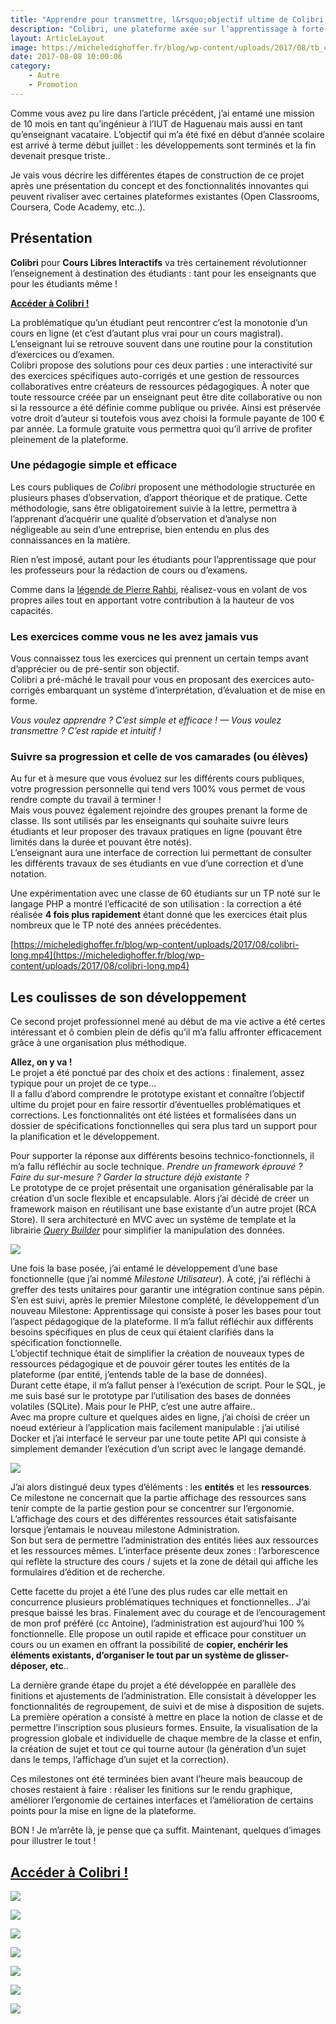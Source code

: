 ```yaml
---
title: "Apprendre pour transmettre, l&rsquo;objectif ultime de Colibri, la nouvelle plateforme d&rsquo;apprentissage innovante"
description: "Colibri, une plateforme axée sur l’apprentissage à forte pédagogie pour permettre l’acquisition de connaissances simples mais toutefois bien maîtrisées."
layout: ArticleLayout
image: https://micheledighoffer.fr/blog/wp-content/uploads/2017/08/tb_colibri-800x288.png
date: 2017-08-08 10:00:06
category: 
    - Autre
    - Promotion
---
```


Comme vous avez pu lire dans l’article précédent, j’ai entamé une mission de 10 mois en tant qu’ingénieur à l’IUT de Haguenau mais aussi en tant qu’enseignant vacataire. L’objectif qui m’a été fixé en début d’année scolaire est arrivé à terme début juillet : les développements sont terminés et la fin devenait presque triste..

Je vais vous décrire les différentes étapes de construction de ce projet après une présentation du concept et des fonctionnalités innovantes qui peuvent rivaliser avec certaines plateformes existantes (Open Classrooms, Coursera, Code Academy, etc..).

Présentation
------------

**Colibri** pour **Cours Libres Interactifs** va très certainement révolutionner l’enseignement à destination des étudiants : tant pour les enseignants que pour les étudiants même !

**[Accéder à Colibri !](https://colibri.unistra.fr)**

La problématique qu’un étudiant peut rencontrer c’est la monotonie d’un cours en ligne (et c’est d’autant plus vrai pour un cours magistral). L’enseignant lui se retrouve souvent dans une routine pour la constitution d’exercices ou d’examen.  
Colibri propose des solutions pour ces deux parties : une interactivité sur des exercices spécifiques auto-corrigés et une gestion de ressources collaboratives entre créateurs de ressources pédagogiques. À noter que toute ressource créée par un enseignant peut être dite collaborative ou non si la ressource a été définie comme publique ou privée. Ainsi est préservée votre droit d’auteur si toutefois vous avez choisi la formule payante de 100 € par année. La formule gratuite vous permettra quoi qu’il arrive de profiter pleinement de la plateforme.

### Une pédagogie simple et efficace

Les cours publiques de _Colibri_ proposent une méthodologie structurée en plusieurs phases d’observation, d’apport théorique et de pratique. Cette méthodologie, sans être obligatoirement suivie à la lettre, permettra à l’apprenant d’acquérir une qualité d’observation et d’analyse non négligeable au sein d’une entreprise, bien entendu en plus des connaissances en la matière.

Rien n’est imposé, autant pour les étudiants pour l’apprentissage que pour les professeurs pour la rédaction de cours ou d’examens.

Comme dans la [légende de Pierre Rahbi](http://kaizen-pour-tous.blogspot.fr/p/blog-page_04.html "Légende de Pierre Rahbi"), réalisez-vous en volant de vos propres ailes tout en apportant votre contribution à la hauteur de vos capacités.

### Les exercices comme vous ne les avez jamais vus

Vous connaissez tous les exercices qui prennent un certain temps avant d’apprécier ou de pré-sentir son objectif.  
Colibri a pré-mâché le travail pour vous en proposant des exercices auto-corrigés embarquant un système d’interprétation, d’évaluation et de mise en forme.

_Vous voulez apprendre ? C’est simple et efficace ! — Vous voulez transmettre ? C’est rapide et intuitif !_

### Suivre sa progression et celle de vos camarades (ou élèves)

Au fur et à mesure que vous évoluez sur les différents cours publiques, votre progression personnelle qui tend vers 100% vous permet de vous rendre compte du travail à terminer !  
Mais vous pouvez également rejoindre des groupes prenant la forme de classe. Ils sont utilisés par les enseignants qui souhaite suivre leurs étudiants et leur proposer des travaux pratiques en ligne (pouvant être limités dans la durée et pouvant être notés).  
L’enseignant aura une interface de correction lui permettant de consulter les différents travaux de ses étudiants en vue d’une correction et d’une notation.

Une expérimentation avec une classe de 60 étudiants sur un TP noté sur le langage PHP a montré l’efficacité de son utilisation : la correction a été réalisée **4 fois plus rapidement** étant donné que les exercices était plus nombreux que le TP noté des années précédentes.

[https://micheledighoffer.fr/blog/wp-content/uploads/2017/08/colibri-long.mp4](https://micheledighoffer.fr/blog/wp-content/uploads/2017/08/colibri-long.mp4)

Les coulisses de son développement
----------------------------------

Ce second projet professionnel mené au début de ma vie active a été certes intéressant et ô combien plein de défis qu’il m’a fallu affronter efficacement grâce à une organisation plus méthodique.

**Allez, on y va !**  
Le projet a été ponctué par des choix et des actions : finalement, assez typique pour un projet de ce type…  
Il a fallu d’abord comprendre le prototype existant et connaître l’objectif ultime du projet pour en faire ressortir d’éventuelles problématiques et corrections. Les fonctionnalités ont été listées et formalisées dans un dossier de spécifications fonctionnelles qui sera plus tard un support pour la planification et le développement.

Pour supporter la réponse aux différents besoins technico-fonctionnels, il m’a fallu réfléchir au socle technique. _Prendre un framework éprouvé ? Faire du sur-mesure ? Garder la structure déjà existante ?_  
Le prototype de ce projet présentait une organisation généralisable par la création d’un socle flexible et encapsulable. Alors j’ai décidé de créer un framework maison en réutilisant une base existante d’un autre projet (RCA Store). Il sera architecturé en MVC avec un système de template et la librairie _[Query Builder](https://github.com/usmanhalalit/pixie)_ pour simplifier la manipulation des données.

![](https://micheledighoffer.fr/blog/wp-content/uploads/2017/08/archi-e1503317713221.png)

Une fois la base posée, j’ai entamé le développement d’une base fonctionnelle (que j’ai nommé _Milestone Utilisateur_). À coté, j’ai réfléchi à greffer des tests unitaires pour garantir une intégration continue sans pépin.  
S’en est suivi, après le premier Milestone complété, le développement d’un nouveau Milestone: Apprentissage qui consiste à poser les bases pour tout l’aspect pédagogique de la plateforme. Il m’a fallut réfléchir aux différents besoins spécifiques en plus de ceux qui étaient clarifiés dans la spécification fonctionnelle.  
L’objectif technique était de simplifier la création de nouveaux types de ressources pédagogique et de pouvoir gérer toutes les entités de la plateforme (par entité, j’entends table de la base de données).  
Durant cette étape, il m’a fallut penser à l’exécution de script. Pour le SQL, je me suis basé sur le prototype par l’utilisation des bases de données volatiles (SQLite). Mais pour le PHP, c’est une autre affaire..  
Avec ma propre culture et quelques aides en ligne, j’ai choisi de créer un noeud extérieur à l’application mais facilement manipulable : j’ai utilisé Docker et j’ai interfacé le serveur par une toute petite API qui consiste à simplement demander l’exécution d’un script avec le langage demandé.

![](https://micheledighoffer.fr/blog/wp-content/uploads/2017/08/manager-e1503317698617-875x400.png)

J’ai alors distingué deux types d’éléments : les **entités** et les **ressources**.  
Ce milestone ne concernait que la partie affichage des ressources sans tenir compte de la partie gestion pour se concentrer sur l’ergonomie.  
L’affichage des cours et des différentes ressources était satisfaisante lorsque j’entamais le nouveau milestone Administration.  
Son but sera de permettre l’administration des entités liées aux ressources et les ressources mêmes. L’interface présente deux zones : l’arborescence qui reflète la structure des cours / sujets et la zone de détail qui affiche les formulaires d’édition et de recherche.

Cette facette du projet a été l’une des plus rudes car elle mettait en concurrence plusieurs problématiques techniques et fonctionnelles.. J’ai presque baissé les bras. Finalement avec du courage et de l’encouragement de mon prof préféré (cc Antoine), l’administration est aujourd’hui 100 % fonctionnelle. Elle propose un outil rapide et efficace pour constituer un cours ou un examen en offrant la possibilité de **copier, enchérir les éléments existants, d’organiser le tout par un système de glisser-déposer, etc**..

La dernière grande étape du projet a été développée en parallèle des finitions et ajustements de l’administration. Elle consistait à développer les fonctionnalités de regroupement, de suivi et de mise à disposition de sujets. La première opération a consisté à mettre en place la notion de classe et de permettre l’inscription sous plusieurs formes. Ensuite, la visualisation de la progression globale et individuelle de chaque membre de la classe et enfin, la création de sujet et tout ce qui tourne autour (la génération d’un sujet dans le temps, l’affichage d’un sujet et la correction).

Ces milestones ont été terminées bien avant l’heure mais beaucoup de choses restaient à faire : réaliser les finitions sur le rendu graphique, améliorer l’ergonomie de certaines interfaces et l’amélioration de certains points pour la mise en ligne de la plateforme.

BON ! Je m’arrête là, je pense que ça suffit. Maintenant, quelques d’images pour illustrer le tout !

[**Accéder à Colibri !**](https://colibri.unistra.fr)
-----------------------------------------------------

![](https://micheledighoffer.fr/blog/wp-content/uploads/2017/08/accueil-597x400.png)

![](https://micheledighoffer.fr/blog/wp-content/uploads/2017/08/cours-liste-300x167.png)

![](https://micheledighoffer.fr/blog/wp-content/uploads/2017/08/exercice-sql-300x226.png)

![](https://micheledighoffer.fr/blog/wp-content/uploads/2017/08/synthese-300x214.png)

![](https://micheledighoffer.fr/blog/wp-content/uploads/2017/08/accueil-classe-300x184.png)

![](https://micheledighoffer.fr/blog/wp-content/uploads/2017/08/sujet-300x118.png)

![](https://micheledighoffer.fr/blog/wp-content/uploads/2017/08/administration-300x170.png)
